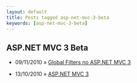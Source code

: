 ```yaml
---
layout: default
title: Posts tagged asp-net-mvc-3-beta
keywords: [asp-net-mvc-3-beta]
---
```

<h2 class="category">ASP.NET MVC 3 Beta</h2>
<ul class="posts">
<li>
<p>
<span class="date">09/11/2010</span> &raquo;
<a href="/blog/global-filters-no-asp-net-mvc-3">Global Filters no ASP.NET MVC 3</a>
</p>
</li>
<li>
<p>
<span class="date">13/10/2010</span> &raquo;
<a href="/blog/asp-net-mvc-3">ASP.NET MVC 3</a>
</p>
</li>
</ul>
